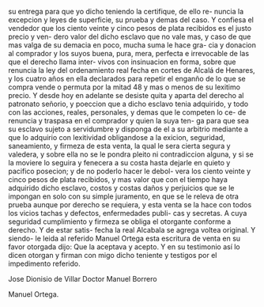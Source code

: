 su entrega para que yo dicho teniendo la certifique, de ello re-
nuncia la excepcion y leyes de superficie, su prueba y demas
del caso. Y confiesa el vendedor que los ciento veinte y
cinco pesos de plata recibidos es el justo precio y ven-
dero valor del dicho esclavo que no vale mas, y caso de que
mas valga de su demacia en poco, mucha suma le hace gra-
cia y donacion al comprador y los suyos buena, pura, mera,
perfecta e irrevocable de las que el derecho llama inter-
vivos con insinuacion en forma, sobre que renuncia la ley
del ordenamiento real fecha en cortes de Alcalá de Henares,
y los cuatro años en ella declarados para repetir el
enganño de lo que se compra vende o permuta por la mitad
48 y mas o menos de su lexitimo precio. Y desde hoy en adelante
se desiste quita y aparta del derecho al patronato señorio, y
poeccion que a dicho esclavo tenia adquirido, y todo con las
acciones, reales, personales, y demas que le competen lo ce-
de renuncia y traspasa en el comprador y quien la suya ten-
ga para que sea su esclavo sujeto a servidumbre y disponga
de el a su arbitrio mediante a que lo adquirio con lexitividad
obligandose a la exicion, seguridad, saneamiento, y firmeza de
esta venta, la qual le sera cierta segura y valedera, y sobre
ella no se le pondra pleito ni contradiccion alguna, y si se
la moviere lo seguira y fenecera a su costa hasta dejarle en
quieto y pacifico posecion; y de no poderlo hacer le debol-
vera los ciento veinte y cinco pesos de plata recibidos, y
mas valor que con el tiempo haya adquirido dicho esclavo,
costos y costas daños y perjuicios que se le impongan en
solo con su simple juramento, en que se le releva de otra
prueba aunque por derecho se requiera, y esta venta se la hace
con todos los vicios tachas y defectos, enfermedades publi-
cas y secretas. A cuya seguridad cumplimiento y firmeza
se obliga el otorgante conforme a derecho. Y de estar satis-
fecha la real Alcabala se agrega voltea original. Y siendo-
le leida al referido Manuel Ortega esta escritura de venta
en su favor otorgada dijo: Que la aceptava y acepto. Y en
su testimonio así lo dicen otorgan y firman con migo dicho
teniente y testigos por el impedimento referido.

Jose Dionisio de Villar Doctor Manuel Borrero

Manuel Ortega.
